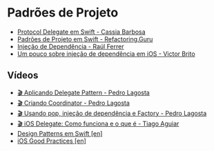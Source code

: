 # Padrões de Projeto

- [Protocol Delegate em Swift - Cassia Barbosa](https://medium.com/mackmobile/protocol-delegate-em-swift-5f521e19ca56)
- [Padrões de Projeto em Swift - Refactoring.Guru](https://refactoring.guru/pt-br/design-patterns/swift)
- [Injeção de Dependência - Raúl Ferrer](https://ichi.pro/pt/injecao-de-dependencia-em-swift-165262232561857)
- [Um pouco sobre injeção de dependência em iOS - Victor Brito](https://victorbritodev.medium.com/um-pouco-sobre-injeção-de-dependência-em-ios-a1b0f536b05c)

## Vídeos

- [🎬 Aplicando Delegate Pattern - Pedro Lagosta](https://www.youtube.com/watch?v=bGFAcNwN9ps)
- [🎬 Criando Coordinator - Pedro Lagosta](https://www.youtube.com/watch?v=iGMJRA0y_3E)
- [🎬 Usando pop, injeção de dependência e Factory - Pedro Lagosta](https://www.youtube.com/watch?v=DA8LBPxx9n8)
- [🎬 iOS Delegate: Como funciona e o que é - Tiago Aguiar](https://www.youtube.com/watch?v=E_zpUHk0lVo)
- [Design Patterns em Swift [en]](https://github.com/ochococo/Design-Patterns-In-Swift)
- [iOS Good Practices [en]](https://github.com/futurice/ios-good-practices)
